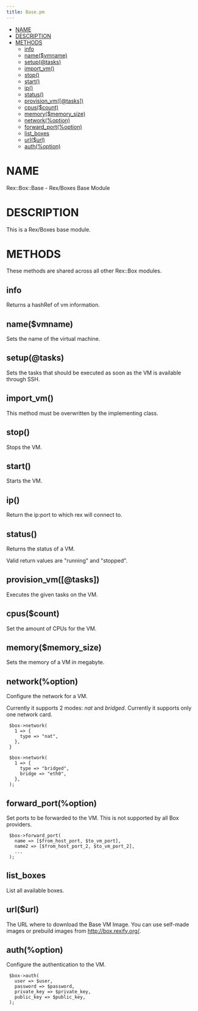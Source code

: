 ```yaml
---
title: Base.pm
---
```


-   [NAME](#NAME)
-   [DESCRIPTION](#DESCRIPTION)
-   [METHODS](#METHODS)
    -   [info](#info)
    -   [name($vmname)](#name-vmname-)
    -   [setup(@tasks)](#setup-tasks-)
    -   [import\_vm()](#import_vm-)
    -   [stop()](#stop-)
    -   [start()](#start-)
    -   [ip()](#ip-)
    -   [status()](#status-)
    -   [provision\_vm(\[@tasks\])](#provision_vm-tasks-)
    -   [cpus($count)](#cpus-count-)
    -   [memory($memory\_size)](#memory-memory_size-)
    -   [network(%option)](#network-option-)
    -   [forward\_port(%option)](#forward_port-option-)
    -   [list\_boxes](#list_boxes)
    -   [url($url)](#url-url-)
    -   [auth(%option)](#auth-option-)

# NAME

Rex::Box::Base - Rex/Boxes Base Module

# DESCRIPTION

This is a Rex/Boxes base module.

# METHODS

These methods are shared across all other Rex::Box modules.

## info

Returns a hashRef of vm information.

## name($vmname)

Sets the name of the virtual machine.

## setup(@tasks)

Sets the tasks that should be executed as soon as the VM is available through SSH.

## import\_vm()

This method must be overwritten by the implementing class.

## stop()

Stops the VM.

## start()

Starts the VM.

## ip()

Return the ip:port to which rex will connect to.

## status()

Returns the status of a VM.

Valid return values are "running" and "stopped".

## provision\_vm(\[@tasks\])

Executes the given tasks on the VM.

## cpus($count)

Set the amount of CPUs for the VM.

## memory($memory\_size)

Sets the memory of a VM in megabyte.

## network(%option)

Configure the network for a VM.

Currently it supports 2 modes: *nat* and *bridged*. Currently it supports only one network card.

     $box->network(
       1 => {
         type => "nat",
       },
     }
     
     $box->network(
       1 => {
         type => "bridged",
         bridge => "eth0",
       },
     );

## forward\_port(%option)

Set ports to be forwarded to the VM. This is not supported by all Box providers.

     $box->forward_port(
       name => [$from_host_port, $to_vm_port],
       name2 => [$from_host_port_2, $to_vm_port_2],
       ...
     );

## list\_boxes

List all available boxes.

## url($url)

The URL where to download the Base VM Image. You can use self-made images or prebuild images from http://box.rexify.org/.

## auth(%option)

Configure the authentication to the VM.

     $box->auth(
       user => $user,
       password => $password,
       private_key => $private_key,
       public_key => $public_key,
     );
